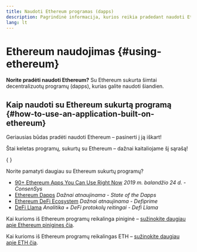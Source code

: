 ```yaml
---
title: Naudoti Ethereum programas (dapps)
description: Pagrindinė informacija, kurios reikia pradedant naudoti Ethereum.
lang: lt
---
```


# Ethereum naudojimas \{#using-ethereum}

<FeaturedText>

**Norite pradėti naudoti Ethereum?** Su Ethereum sukurta šimtai decentralizuotų programų (dapps), kurias galite naudoti šiandien.

</FeaturedText>

## Kaip naudoti su Ethereum sukurtą programą \{#how-to-use-an-application-built-on-ethereum}

Geriausias būdas pradėti naudoti Ethereum – pasinerti į ją iškart!

Štai keletas programų, sukurtų su Ethereum – dažnai kaitaliojame šį sąrašą!

{
	<RandomAppList />
}

Norite pamatyti daugiau su Ethereum sukurtų programų?

- [90+ Ethereum Apps You Can Use Right Now](https://media.consensys.net/40-ethereum-apps-you-can-use-right-now-d643333769f7) _2019 m. balandžio 24 d. - ConsenSys_
- [Ethereum Dapps](https://www.stateofthedapps.com/rankings/platform/ethereum) _Dažnai atnaujinama - State of the Dapps_
- [Ethereum DeFi Ecosystem](https://defiprime.com/ethereum) _Dažnai atnaujinama - Defiprime_
- [DeFi Llama](https://defillama.com/) _Analitika + DeFi protokolų reitingai - Defi Llama_

Kai kurioms iš Ethereum programų reikalinga piniginė – [sužinokite daugiau apie Ethereum pinigines čia](/wallets/).

Kai kurioms iš Ethereum programų reikalingas ETH – [sužinokite daugiau apie ETH čia](/eth/).
